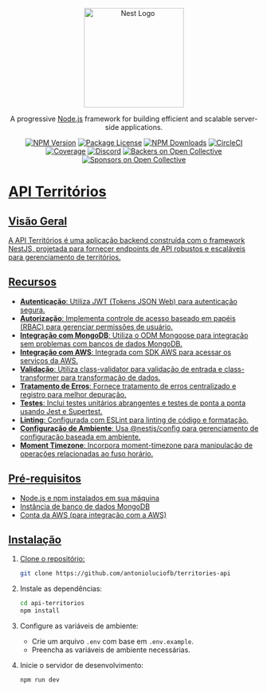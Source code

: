 <p align="center">
  <a href="http://nestjs.com/" target="blank"><img src="https://nestjs.com/img/logo-small.svg" width="200" alt="Nest Logo" /></a>
</p>

[circleci-image]: https://img.shields.io/circleci/build/github/nestjs/nest/master?token=abc123def456
[circleci-url]: https://circleci.com/gh/nestjs/nest

  <p align="center">A progressive <a href="http://nodejs.org" target="_blank">Node.js</a> framework for building efficient and scalable server-side applications.</p>
    <p align="center">
<a href="https://www.npmjs.com/~nestjscore" target="_blank"><img src="https://img.shields.io/npm/v/@nestjs/core.svg" alt="NPM Version" /></a>
<a href="https://www.npmjs.com/~nestjscore" target="_blank"><img src="https://img.shields.io/npm/l/@nestjs/core.svg" alt="Package License" /></a>
<a href="https://www.npmjs.com/~nestjscore" target="_blank"><img src="https://img.shields.io/npm/dm/@nestjs/common.svg" alt="NPM Downloads" /></a>
<a href="https://circleci.com/gh/nestjs/nest" target="_blank"><img src="https://img.shields.io/circleci/build/github/nestjs/nest/master" alt="CircleCI" /></a>
<a href="https://coveralls.io/github/nestjs/nest?branch=master" target="_blank"><img src="https://coveralls.io/repos/github/nestjs/nest/badge.svg?branch=master#9" alt="Coverage" /></a>
<a href="https://discord.gg/G7Qnnhy" target="_blank"><img src="https://img.shields.io/badge/discord-online-brightgreen.svg" alt="Discord"/></a>
<a href="https://opencollective.com/nest#backer" target="_blank"><img src="https://opencollective.com/nest/backers/badge.svg" alt="Backers on Open Collective" /></a>
<a href="https://opencollective.com/nest#sponsor" target="_blank"><img src="https://opencollective.com/nest/sponsors/badge.svg" alt="Sponsors on Open Collective" />

# API Territórios

## Visão Geral

A API Territórios é uma aplicação backend construída com o framework NestJS, projetada para fornecer endpoints de API robustos e escaláveis para gerenciamento de territórios.

## Recursos

- **Autenticação**: Utiliza JWT (Tokens JSON Web) para autenticação segura.
- **Autorização**: Implementa controle de acesso baseado em papéis (RBAC) para gerenciar permissões de usuário.
- **Integração com MongoDB**: Utiliza o ODM Mongoose para integração sem problemas com bancos de dados MongoDB.
- **Integração com AWS**: Integrada com SDK AWS para acessar os serviços da AWS.
- **Validação**: Utiliza class-validator para validação de entrada e class-transformer para transformação de dados.
- **Tratamento de Erros**: Fornece tratamento de erros centralizado e registro para melhor depuração.
- **Testes**: Inclui testes unitários abrangentes e testes de ponta a ponta usando Jest e Supertest.
- **Linting**: Configurada com ESLint para linting de código e formatação.
- **Configuração de Ambiente**: Usa @nestjs/config para gerenciamento de configuração baseada em ambiente.
- **Moment Timezone**: Incorpora moment-timezone para manipulação de operações relacionadas ao fuso horário.

## Pré-requisitos

- Node.js e npm instalados em sua máquina
- Instância de banco de dados MongoDB
- Conta da AWS (para integração com a AWS)

## Instalação

1. Clone o repositório:

   ```bash
   git clone https://github.com/antonioluciofb/territories-api
   ```

2. Instale as dependências:

   ```bash
   cd api-territorios
   npm install
   ```

3. Configure as variáveis de ambiente:

   - Crie um arquivo `.env` com base em `.env.example`.
   - Preencha as variáveis de ambiente necessárias.

4. Inicie o servidor de desenvolvimento:
   ```bash
   npm run dev
   ```

